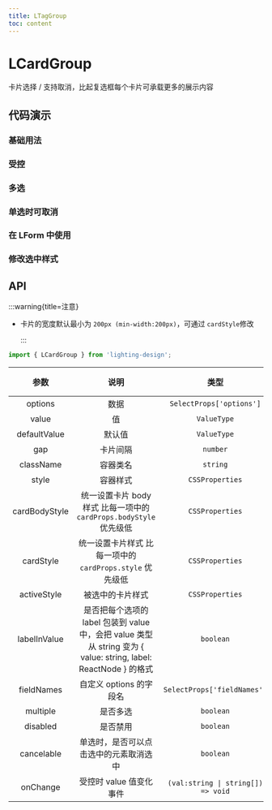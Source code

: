 ```yaml
---
title: LTagGroup
toc: content
---
```


# LCardGroup

卡片选择 / 支持取消，比起复选框每个卡片可承载更多的展示内容

## 代码演示

### 基础用法

<code src='./demos/Demo1.tsx'></code>

### 受控

<code src='./demos/Demo3.tsx'></code>

### 多选

<code src='./demos/Demo2.tsx'></code>

### 单选时可取消

<code src='./demos/Demo5.tsx'></code>

### 在 LForm 中使用

<code src='./demos/Demo4.tsx'></code>

### 修改选中样式

<code src='./demos/Demo6.tsx'></code>

## API

:::warning{title=注意}

- 卡片的宽度默认最小为 `200px (min-width:200px)`，可通过 `cardStyle`修改

  :::

```ts
import { LCardGroup } from 'lighting-design';
```

|     参数      |                                                       说明                                                       |                类型                | 默认值  |
| :-----------: | :--------------------------------------------------------------------------------------------------------------: | :--------------------------------: | :-----: |
|    options    |                                                       数据                                                       |      `SelectProps['options']`      |   `-`   |
|     value     |                                                        值                                                        |            `ValueType`             |   `-`   |
| defaultValue  |                                                      默认值                                                      |            `ValueType`             |   `-`   |
|      gap      |                                                     卡片间隔                                                     |              `number`              |   `8`   |
|   className   |                                                     容器类名                                                     |              `string`              |   `-`   |
|     style     |                                                     容器样式                                                     |          `CSSProperties`           |   `-`   |
| cardBodyStyle |                        统一设置卡片 body 样式 比每一项中的 `cardProps.bodyStyle` 优先级低                        |          `CSSProperties`           |   `-`   |
|   cardStyle   |                             统一设置卡片样式 比每一项中的 `cardProps.style` 优先级低                             |          `CSSProperties`           |   `-`   |
|  activeStyle  |                                                 被选中的卡片样式                                                 |          `CSSProperties`           |   `-`   |
| labelInValue  | 是否把每个选项的 label 包装到 value 中，会把 value 类型从 string 变为 { value: string, label: ReactNode } 的格式 |             `boolean`              | `false` |
|  fieldNames   |                                             自定义 options 的字段名                                              |    `SelectProps['fieldNames']`     |   `-`   |
|   multiple    |                                                     是否多选                                                     |             `boolean`              | `false` |
|   disabled    |                                                     是否禁用                                                     |             `boolean`              | `false` |
|  cancelable   |                                      单选时，是否可以点击选中的元素取消选中                                      |             `boolean`              | `false` |
|   onChange    |                                             受控时 value 值变化事件                                              | `(val:string \| string[]) => void` |  `- `   |
